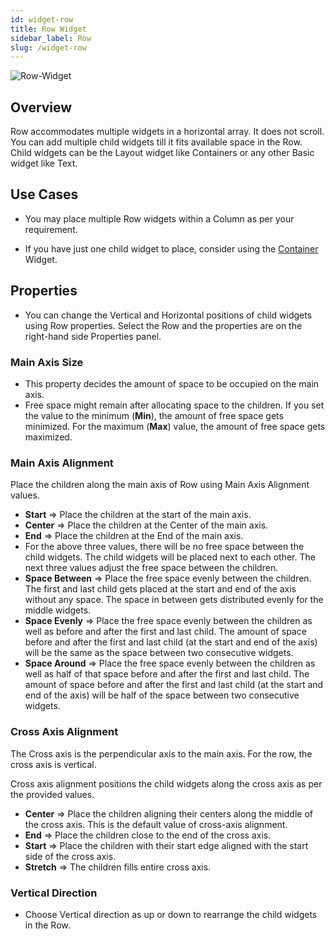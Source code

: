 ```yaml
---
id: widget-row
title: Row Widget
sidebar_label: Row
slug: /widget-row
---
```


![Row-Widget](/img/Widget-Row-1.png)

## Overview

Row accommodates multiple widgets in a horizontal array. It does not scroll. You can add multiple child widgets till it fits available space in the Row. Child widgets can be the Layout widget like Containers or any other Basic widget like Text.

## Use Cases

*  You may place multiple Row widgets within a Column as per your requirement.

*  If you have just one child widget to place, consider using the [Container](#) Widget.

## Properties

* You can change the Vertical and Horizontal positions of child widgets using Row properties. Select the Row and the properties are on the right-hand side Properties panel.

### Main Axis Size

* This property decides the amount of space to be occupied on the main axis.
* Free space might remain after allocating space to the children. If you set the value to the minimum (**Min**), the amount of free space gets minimized. For the maximum (**Max**) value, the amount of free space gets maximized.

### Main Axis Alignment

Place the children along the main axis of Row using Main Axis Alignment values.

* **Start** => Place the children at the start of the main axis.
* **Center** => Place the children at the Center of the main axis.
* **End** => Place the children at the End of the main axis.
* For the above three values, there will be no free space between the child widgets. The child widgets will be placed next to each other. The next three values adjust the free space between the children.
* **Space Between** => Place the free space evenly between the children. The first and last child gets placed at the start and end of the axis without any space. The space in between gets distributed evenly for the middle widgets.
* **Space Evenly** => Place the free space evenly between the children as well as before and after the first and last child. The amount of space before and after the first and last child (at the start and end of the axis) will be the same as the space between two consecutive widgets.
* **Space Around** => Place the free space evenly between the children as well as half of that space before and after the first and last child. The amount of space before and after the first and last child (at the start and end of the axis) will be half of the space between two consecutive widgets.

###  Cross Axis Alignment

The Cross axis is the perpendicular axis to the main axis. For the row, the cross axis is vertical.

Cross axis alignment positions the child widgets along the cross axis as per the provided values.

* **Center** => Place the children aligning their centers along the middle of the cross axis. This is the default value of cross-axis alignment.
* **End** => Place the children close to the end of the cross axis.
* **Start** => Place the children with their start edge aligned with the start side of the cross axis.
* **Stretch** => The children fills entire cross axis.

###  Vertical Direction

* Choose Vertical direction as up or down to rearrange the child widgets in the Row.
